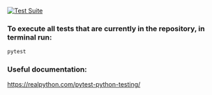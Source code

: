 [![Test Suite](https://github.com/FlynnOwen/testing-pytest/actions/workflows/test-suite.yml/badge.svg)](https://github.com/FlynnOwen/testing-pytest/actions/workflows/test-suite.yml)

### To execute all tests that are currently in the repository, in terminal run:

```bash
pytest
```

### Useful documentation:
https://realpython.com/pytest-python-testing/
